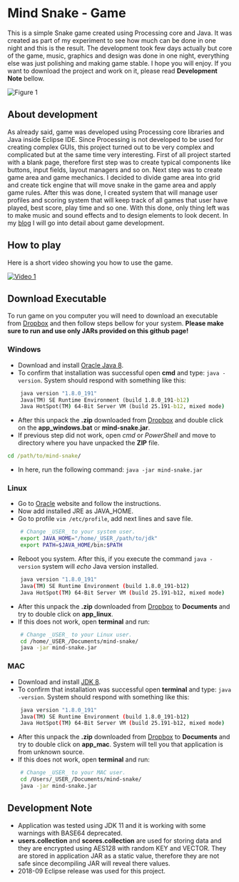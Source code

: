 # Mind Snake - Game #

This is a simple Snake game created using Processing core and Java. It was created as part of my experiment to see how much can be done in one night and this is the result. The development took few days actually but core of the game, music, graphics and design was done in one night, everything else was just polishing and making game stable. I hope you will enjoy. If you want to download the project and work on it, please read **Development Note** bellow.

![Figure 1][Figure 2]

## About development ##

As already said, game was developed using Processing core libraries and Java inside Eclipse IDE. Since Processing is not developed to be used for creating complex GUIs, this project turned out to be very complex and complicated but at the same time very interesting. First of all project started with a blank page, therefore first step was to create typical components like buttons, input fields, layout managers and so on. Next step was to create game area and game mechanics. I decided to divide game area into grid and create tick engine that will move snake in the game area and apply game rules. After this was done, I created system that will manage user profiles and scoring system that will keep track of all games that user have played, best score, play time and so one. With this done, only thing left was to make music and sound effects and to design elements to look decent. In my [blog](https://www.branislav.xyz) I will go into detail about game development.

## How to play ##

Here is a short video showing you how to use the game.

[![Video 1](https://img.youtube.com/vi/1OSlpoNaBD4/0.jpg)](https://www.youtube.com/watch?v=1OSlpoNaBD4)

## Download Executable ##

To run game on you computer you will need to download an executable from [Dropbox](https://www.dropbox.com/sh/ef16jxg1d5s8t3k/AAA1fIa9ALpNPWiYWWQ4xK7Ia?dl=0) and then follow steps bellow for your system. **Please make sure to run and use only JARs provided on this github page!**

### Windows ###

- Download and install [Oracle Java 8](https://www.java.com/en/download/).
- To confirm that installation was successful open **cmd** and type: `java -version`. System should respond with something like this:

```cmd
    java version "1.8.0_191"
    Java(TM) SE Runtime Environment (build 1.8.0_191-b12)
    Java HotSpot(TM) 64-Bit Server VM (build 25.191-b12, mixed mode)
```

- After this unpack the **.zip** downloaded from [Dropbox](https://www.dropbox.com/sh/ef16jxg1d5s8t3k/AAA1fIa9ALpNPWiYWWQ4xK7Ia?dl=0) and double click on the **app_windows.bat** or **mind-snake.jar**.
- If previous step did not work, open *cmd* or *PowerShell* and move to directory where you have unpacked the **ZIP** file.

```cmd
cd /path/to/mind-snake/
```

- In here, run the following command: `java -jar mind-snake.jar`

### Linux ###

- Go to [Oracle](https://java.com/en/download/help/linux_x64_install.xml#download) website and follow the instructions.
- Now add installed JRE as JAVA_HOME.
- Go to profile `vim /etc/profile`, add next lines and save file.

```bash
    # Change _USER_ to your system user.
    export JAVA_HOME="/home/_USER_/path/to/jdk"
    export PATH=$JAVA_HOME/bin:$PATH
```

- Reboot you system. After this, if you execute the command `java -version` system will *echo* Java version installed.

```bash
    java version "1.8.0_191"
    Java(TM) SE Runtime Environment (build 1.8.0_191-b12)
    Java HotSpot(TM) 64-Bit Server VM (build 25.191-b12, mixed mode)
```

- After this unpack the **.zip** downloaded from [Dropbox](https://www.dropbox.com/sh/ef16jxg1d5s8t3k/AAA1fIa9ALpNPWiYWWQ4xK7Ia?dl=0) to **Documents** and try to double click on **app_linux**.
- If this does not work, open **terminal** and run:

```bash
    # Change _USER_ to your Linux user.
    cd /home/_USER_/Documents/mind-snake/
    java -jar mind-snake.jar
```

### MAC ###

- Download and install [JDK 8](https://www.oracle.com/technetwork/java/javase/downloads/jdk8-downloads-2133151.html).
- To confirm that installation was successful open **terminal** and type: `java -version`. System should respond with something like this:

```bash
    java version "1.8.0_191"
    Java(TM) SE Runtime Environment (build 1.8.0_191-b12)
    Java HotSpot(TM) 64-Bit Server VM (build 25.191-b12, mixed mode)
```

- After this unpack the **.zip** downloaded from [Dropbox](https://www.dropbox.com/sh/ef16jxg1d5s8t3k/AAA1fIa9ALpNPWiYWWQ4xK7Ia?dl=0) to **Documents** and try to double click on **app_mac**. System will tell you that application is from unknown source.
- If this does not work, open **terminal** and run:

```bash
    # Change _USER_ to your MAC user.
    cd /Users/_USER_/Documents/mind-snake/
    java -jar mind-snake.jar
```

## Development Note ##

- Application was tested using JDK 11 and it is working with some warnings with BASE64 deprecated.
- **users.collection** and **scores.collection** are used for storing data and they are encrypted using AES128 with random KEY and VECTOR. They are stored in application JAR as a static value, therefore they are not safe since decompiling JAR will reveal there values.
- 2018-09 Eclipse release was used for this project.

[Figure 1]: https://i.imgur.com/WT4AGFM.jpg "Figure 1"

[Figure 2]: https://i.imgur.com/wc5Xkcw.jpg "Figure 2"

[Dropbox]: https://www.dropbox.com/sh/ef16jxg1d5s8t3k/AAA1fIa9ALpNPWiYWWQ4xK7Ia?dl=0 "Dropbox"